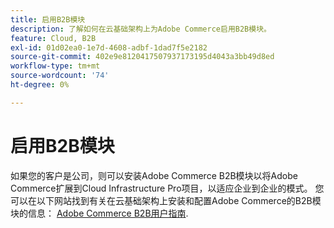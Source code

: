 ```yaml
---
title: 启用B2B模块
description: 了解如何在云基础架构上为Adobe Commerce启用B2B模块。
feature: Cloud, B2B
exl-id: 01d02ea0-1e7d-4608-adbf-1dad7f5e2182
source-git-commit: 402e9e8120417507937173195d4043a3bb49d8ed
workflow-type: tm+mt
source-wordcount: '74'
ht-degree: 0%

---
```


# 启用B2B模块

如果您的客户是公司，则可以安装Adobe Commerce B2B模块以将Adobe Commerce扩展到Cloud Infrastructure Pro项目，以适应企业到企业的模式。 您可以在以下网站找到有关在云基础架构上安装和配置Adobe Commerce的B2B模块的信息： [Adobe Commerce B2B用户指南](https://experienceleague.adobe.com/docs/commerce-admin/b2b/guide-overview.html).

